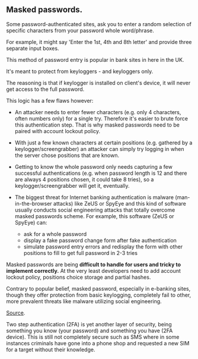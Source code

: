 ## Masked passwords.

Some password-authenticated sites, ask you to enter a random selection
of specific characters from your password whole word/phrase.

For example, it might say 'Enter the 1st, 4th and 8th letter' and
provide three separate input boxes.

This method of password entry is popular in bank sites in here in the
UK.

It's meant to protect from keyloggers - and keyloggers only.

The reasoning is that if keylogger is installed on client's device, it
will never get access to the full password.

This logic has a few flaws however:

- An attacker needs to enter fewer characters (e.g. only 4 characters,
  often numbers only) for a single try. Therefore it's easier to brute
  force this authentication step. That is why masked passwords need to
  be paired with account lockout policy.

- With just a few known characters at certain positions (e.g. gathered
  by a keylogger/screengrabber) an attacker can simply try logging in
  when the server chose positions that are known.

- Getting to know the whole password only needs capturing a few
  successful authentications (e.g. when password length is 12 and
  there are always 4 positions chosen, it could take 8 tries), so a
  keylogger/screengrabber will get it, eventually.

- The biggest threat for Internet banking authentication is malware
  (man-in-the-browser attacks) like ZeUS or SpyEye and this kind of
  software usually conducts social engineering attacks that totally
  overcome masked passwords scheme. For example, this software (ZeUS
  or SpyEye) can:

  - ask for a whole password
  - display a fake password change form after fake authentication
  - simulate password entry errors and redisplay the form with other
    positions to fill to get full password in 2-3 tries

Masked passwords are being **difficult to handle for users and tricky
to implement correctly.** At the very least developers need to add
account lockout policy, positions choice storage and partial hashes.

Contrary to popular belief, masked password, especially in e-banking
sites, though they offer protection from basic keylogging, completely
fail to other, more prevalent threats like malware utilizing social
engineering.

[Source].

Two step authentication (2FA) is yet another layer of security, being
something you know (your password) and something you have (2FA
device). This is still not completely secure such as SMS where in some
instances criminals have gone into a phone shop and requested a new
SIM for a target without their knowledge.

<!-- Links -->

[source]:
  https://security.stackexchange.com/questions/7467/how-secure-is-asking-for-specific-characters-of-passwords-instead-of-the-entire
